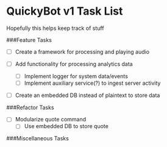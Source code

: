 # QuickyBot v1 Task List
Hopefully this helps keep track of stuff

###Feature Tasks
- [ ] Create a framework for processing and playing audio
- [ ] Add functionality for processing analytics data
    - [ ] Implement logger for system data/events
    - [ ] Implement auxiliary service(?) to ingest server activity
    
- [ ] Create an embedded DB instead of plaintext to store data
    

###Refactor Tasks
- [ ] Modularize quote command
    - [ ] Use embedded DB to store quote
    
###Miscellaneous Tasks